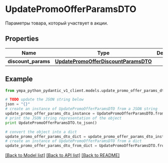 # UpdatePromoOfferParamsDTO

Параметры товара, который участвует в акции.

## Properties
Name | Type | Description | Notes
------------ | ------------- | ------------- | -------------
**discount_params** | [**UpdatePromoOfferDiscountParamsDTO**](UpdatePromoOfferDiscountParamsDTO.md) |  | [optional] 

## Example

```python
from ympa_python_pydantic_v1_client.models.update_promo_offer_params_dto import UpdatePromoOfferParamsDTO

# TODO update the JSON string below
json = "{}"
# create an instance of UpdatePromoOfferParamsDTO from a JSON string
update_promo_offer_params_dto_instance = UpdatePromoOfferParamsDTO.from_json(json)
# print the JSON string representation of the object
print UpdatePromoOfferParamsDTO.to_json()

# convert the object into a dict
update_promo_offer_params_dto_dict = update_promo_offer_params_dto_instance.to_dict()
# create an instance of UpdatePromoOfferParamsDTO from a dict
update_promo_offer_params_dto_from_dict = UpdatePromoOfferParamsDTO.from_dict(update_promo_offer_params_dto_dict)
```
[[Back to Model list]](../README.md#documentation-for-models) [[Back to API list]](../README.md#documentation-for-api-endpoints) [[Back to README]](../README.md)


